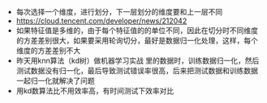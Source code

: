 - 每次选择一个维度，进行划分，下一层划分的维度要和上一层不同
- https://cloud.tencent.com/developer/news/212042
- 如果特征值是多维的，由于每个特征值的的单位不同，因此在切分时不同维度的方差差别很大，如果要采用轮询切分，最好是数据归一化处理，这样，每个维度的方差差别不大
- 昨天用knn算法（kd树）做机器学习实战 里的数据时，训练数据归一化，然后测试数据没有归一化，最后导致测试错误率很高，后来把测试数据和训练数据一起归一化就解决了问题
- 用kd数算法比不用效率高，有时间测试下效率对比
